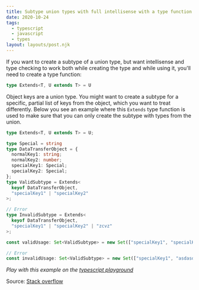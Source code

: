 ```yaml
---
title: Subtype union types with full intellisense with a type function
date: 2020-10-24
tags:
  - typescript
  - javascript
  - types
layout: layouts/post.njk
---
```


If you want to create a subtype of a union type, but want intellisense and type checking to work both while creating the type and while using it, you'll need to create a type function:

```ts
type Extends<T, U extends T> = U
```

Object keys are a union type. You might want to create a subtype for a specific, partial list of keys from the object, which you want to treat differently. Below you see an example where this `Extends` type function is used to make sure that you can only create the subtype with types from the union.

```ts
type Extends<T, U extends T> = U;

type Special = string
type DataTransferObject = {
  normalKey1: string;
  normalKey2: number;
  specialKey1: Special;
  specialKey2: Special;
};
type ValidSubtype = Extends<
  keyof DataTransferObject,
  "specialKey1" | "specialKey2"
>;

// Error
type InvalidSubtype = Extends<
  keyof DataTransferObject,
  "specialKey1" | "specialKey2" | "zcvz"
>;

const validUsage: Set<ValidSubtype> = new Set(["specialKey1", "specialKey2"]);

// Error
const invalidUsage: Set<ValidSubtype> = new Set(["specialKey1", "asdasd"]);
```

_Play with this example on the [typescript playground](https://www.typescriptlang.org/play?#code/KYDwDg9gTgLgBDAnmYcCiIbAHYBMDOAPACoA0cAqnKFnvnMQHxwC8lA3AFCdIpwDKKAMYBLAIYAbVnHwwoI7AHMeyVABExMMcShjs+AGbAoAeQBGAK2BD4bAN6c4cbNAC2kgNLBEARgBcMnIKilxOLlDuEl6IAEwB2ACurmbGoTLC4lHe-gIZkmn4eVmxAYLWmVwAvly8qABqkiK4-AlmtdIYtASEjnAA1t4QBnAaWjp6hsbmVjakvQBEheWe2fNwAD5wi0XRMfOcjFycAPTH6FBQ0Cp8AJLYAG6Nza3tbJ043b0DiEMjmtq6fRGUyWawwOZObbLYo+NabKGiFaxOFbABeQnuqP2h24Qgg+ngjwkTQo+DEimApWAMEIDWJzzaqmYbGwwAA7gJqQAKADaCMy0Vh5H5SL2AF0AJRHU7nS5QTh4glwBREklkilUml0potRkoZnOdmcmC8kUw+bCsT4XBW3DzSVcIA)_

Source: [Stack overflow](https://stackoverflow.com/a/53637746/2696423)